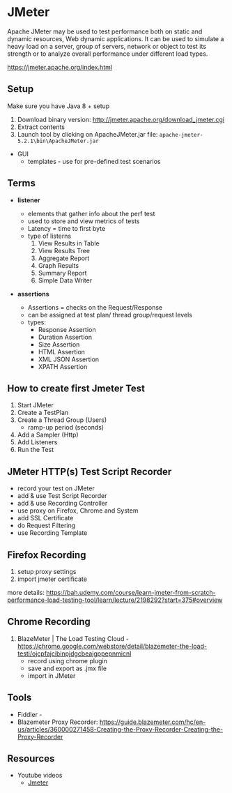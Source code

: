 # JMeter

Apache JMeter may be used to test performance both on static and dynamic resources, Web dynamic applications.
It can be used to simulate a heavy load on a server, group of servers, network or object to test its strength or to analyze overall performance under different load types.

https://jmeter.apache.org/index.html

## Setup

Make sure you have Java 8 + setup 

1. Download binary version: http://jmeter.apache.org/download_jmeter.cgi
2. Extract contents
3. Launch tool  by clicking on ApacheJMeter.jar file: ```apache-jmeter-5.2.1\bin\ApacheJMeter.jar```

- GUI
    - templates - use for pre-defined test scenarios

## Terms

- **listener** 
    - elements that gather info about the perf test
    - used to store and view  metrics of tests
    - Latency = time to first byte
    - type of listerns
        1. View Results in Table
        2.  View Results Tree
        3.  Aggregate Report
        4. Graph Results
        5. Summary Report
        6.  Simple Data Writer
        
- **assertions**
    - Assertions =  checks on the Request/Response
    - can be assigned at test plan/ thread group/request levels
    - types:
        -  Response Assertion
        -  Duration Assertion
        -  Size Assertion
        -  HTML Assertion
        -  XML JSON Assertion
        -  XPATH Assertion

## How to create first Jmeter Test

1. Start JMeter
2. Create a TestPlan
3. Create a Thread Group (Users)
    - ramp-up period (seconds) 
4. Add a Sampler (Http)
5. Add Listeners
6. Run the Test

## JMeter HTTP(s) Test Script Recorder
- record your test on JMeter
- add & use Test Script Recorder
- add & use Recording Controller
- use proxy on Firefox, Chrome and System
- add SSL Certificate
- do Request Filtering
- use Recording Template

## Firefox Recording

1. setup proxy settings
2. import jmeter certificate

more details: https://bah.udemy.com/course/learn-jmeter-from-scratch-performance-load-testing-tool/learn/lecture/2198292?start=375#overview

## Chrome Recording

1. BlazeMeter | The Load Testing Cloud - https://chrome.google.com/webstore/detail/blazemeter-the-load-testi/ojcpfajcibinpjdgcbeajgppepnmicnl
    - record using chrome plugin
    - save and export as .jmx file
    - import in JMeter

## Tools

- Fiddler - 
- Blazemeter Proxy Recorder: https://guide.blazemeter.com/hc/en-us/articles/360000271458-Creating-the-Proxy-Recorder-Creating-the-Proxy-Recorder

## Resources

- Youtube videos
    - [Jmeter](https://www.youtube.com/watch?v=SoW2pBak1_Q&list=PLhW3qG5bs-L86nBPwx2hXXpL6FJWyKczg)
